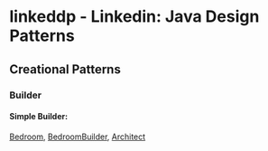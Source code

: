 linkeddp - Linkedin: Java Design Patterns
=========================================

Creational Patterns
-------------------

### Builder

#### Simple Builder:
[Bedroom](src/main/java/learn/oop/linkeddp/creational/builder/Bedroom.java),
[BedroomBuilder](src/main/java/learn/oop/linkeddp/creational/builder/BedroomBuilder.java),
[Architect](src/main/java/learn/oop/linkeddp/creational/builder/Architect.java)  
